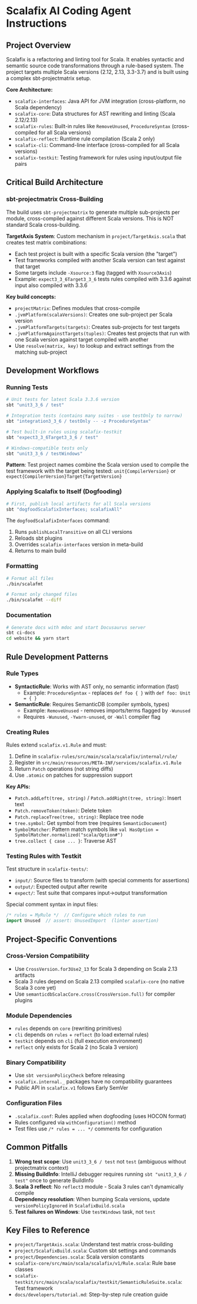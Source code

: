 # Scalafix AI Coding Agent Instructions

## Project Overview

Scalafix is a refactoring and linting tool for Scala. It enables syntactic and semantic source code transformations through a rule-based system. The project targets multiple Scala versions (2.12, 2.13, 3.3-3.7) and is built using a complex sbt-projectmatrix setup.

**Core Architecture:**
- `scalafix-interfaces`: Java API for JVM integration (cross-platform, no Scala dependency)
- `scalafix-core`: Data structures for AST rewriting and linting (Scala 2.12/2.13)
- `scalafix-rules`: Built-in rules like `RemoveUnused`, `ProcedureSyntax` (cross-compiled for all Scala versions)
- `scalafix-reflect`: Runtime rule compilation (Scala 2 only)
- `scalafix-cli`: Command-line interface (cross-compiled for all Scala versions)
- `scalafix-testkit`: Testing framework for rules using input/output file pairs

## Critical Build Architecture

### sbt-projectmatrix Cross-Building
The build uses `sbt-projectmatrix` to generate multiple sub-projects per module, cross-compiled against different Scala versions. This is NOT standard Scala cross-building.

**TargetAxis System**: Custom mechanism in `project/TargetAxis.scala` that creates test matrix combinations:
- Each test project is built with a specific Scala version (the "target")
- Test frameworks compiled with another Scala version can test against that target
- Some targets include `-Xsource:3` flag (tagged with `Xsource3Axis`)
- Example: `expect3_3_6Target3_3_6` tests rules compiled with 3.3.6 against input also compiled with 3.3.6

**Key build concepts:**
- `projectMatrix`: Defines modules that cross-compile
- `.jvmPlatform(scalaVersions)`: Creates one sub-project per Scala version
- `.jvmPlatformTargets(targets)`: Creates sub-projects for test targets
- `.jvmPlatformAgainstTargets(tuples)`: Creates test projects that run with one Scala version against target compiled with another
- Use `resolve(matrix, key)` to lookup and extract settings from the matching sub-project

## Development Workflows

### Running Tests
```bash
# Unit tests for latest Scala 3.3.6 version
sbt "unit3_3_6 / test"

# Integration tests (contains many suites - use testOnly to narrow)
sbt "integration3_3_6 / testOnly -- -z ProcedureSyntax"

# Test built-in rules using scalafix-testkit
sbt "expect3_3_6Target3_3_6 / test"

# Windows-compatible tests only
sbt "unit3_3_6 / testWindows"
```

**Pattern**: Test project names combine the Scala version used to compile the test framework with the target being tested: `unit{CompilerVersion}` or `expect{CompilerVersion}Target{TargetVersion}`

### Applying Scalafix to Itself (Dogfooding)
```bash
# First, publish local artifacts for all Scala versions
sbt "dogfoodScalafixInterfaces; scalafixAll"
```

The `dogfoodScalafixInterfaces` command:
1. Runs `publishLocalTransitive` on all CLI versions
2. Reloads sbt plugins
3. Overrides `scalafix-interfaces` version in meta-build
4. Returns to main build

### Formatting
```bash
# Format all files
./bin/scalafmt

# Format only changed files
./bin/scalafmt --diff
```

### Documentation
```bash
# Generate docs with mdoc and start Docusaurus server
sbt ci-docs
cd website && yarn start
```

## Rule Development Patterns

### Rule Types
- **SyntacticRule**: Works with AST only, no semantic information (fast)
  - Example: `ProcedureSyntax` - replaces `def foo { }` with `def foo: Unit = { }`
- **SemanticRule**: Requires SemanticDB (compiler symbols, types)
  - Example: `RemoveUnused` - removes imports/terms flagged by `-Wunused`
  - Requires `-Wunused`, `-Ywarn-unused`, or `-Wall` compiler flag

### Creating Rules
Rules extend `scalafix.v1.Rule` and must:
1. Define in `scalafix-rules/src/main/scala/scalafix/internal/rule/`
2. Register in `src/main/resources/META-INF/services/scalafix.v1.Rule`
3. Return `Patch` operations (not string diffs)
4. Use `.atomic` on patches for suppression support

**Key APIs:**
- `Patch.addLeft(tree, string)` / `Patch.addRight(tree, string)`: Insert text
- `Patch.removeToken(token)`: Delete token
- `Patch.replaceTree(tree, string)`: Replace tree node
- `tree.symbol`: Get symbol from tree (requires `SemanticDocument`)
- `SymbolMatcher`: Pattern match symbols like `val HasOption = SymbolMatcher.normalized("scala/Option#")`
- `tree.collect { case ... }`: Traverse AST

### Testing Rules with Testkit
Test structure in `scalafix-tests/`:
- `input/`: Source files to transform (with special comments for assertions)
- `output/`: Expected output after rewrite
- `expect/`: Test suite that compares input→output transformation

Special comment syntax in input files:
```scala
/* rules = MyRule */  // Configure which rules to run
import Unused  // assert: UnusedImport  (linter assertion)
```

## Project-Specific Conventions

### Cross-Version Compatibility
- Use `CrossVersion.for3Use2_13` for Scala 3 depending on Scala 2.13 artifacts
- Scala 3 rules depend on Scala 2.13 compiled `scalafix-core` (no native Scala 3 core yet)
- Use `semanticdbScalacCore.cross(CrossVersion.full)` for compiler plugins

### Module Dependencies
- `rules` depends on `core` (rewriting primitives)
- `cli` depends on `rules` + `reflect` (to load external rules)
- `testkit` depends on `cli` (full execution environment)
- `reflect` only exists for Scala 2 (no Scala 3 version)

### Binary Compatibility
- Use `sbt versionPolicyCheck` before releasing
- `scalafix.internal._` packages have no compatibility guarantees
- Public API in `scalafix.v1` follows Early SemVer

### Configuration Files
- `.scalafix.conf`: Rules applied when dogfooding (uses HOCON format)
- Rules configured via `withConfiguration()` method
- Test files use `/* rules = ... */` comments for configuration

## Common Pitfalls

1. **Wrong test scope**: Use `unit3_3_6 / test` not `test` (ambiguous without projectmatrix context)
2. **Missing BuildInfo**: IntelliJ debugger requires running `sbt "unit3_3_6 / test"` once to generate BuildInfo
3. **Scala 3 reflect**: No `reflect3` module - Scala 3 rules can't dynamically compile
4. **Dependency resolution**: When bumping Scala versions, update `versionPolicyIgnored` in `ScalafixBuild.scala`
5. **Test failures on Windows**: Use `testWindows` task, not `test`

## Key Files to Reference

- `project/TargetAxis.scala`: Understand test matrix cross-building
- `project/ScalafixBuild.scala`: Custom sbt settings and commands
- `project/Dependencies.scala`: Scala version constants
- `scalafix-core/src/main/scala/scalafix/v1/Rule.scala`: Rule base classes
- `scalafix-testkit/src/main/scala/scalafix/testkit/SemanticRuleSuite.scala`: Test framework
- `docs/developers/tutorial.md`: Step-by-step rule creation guide
